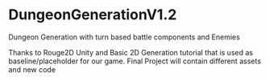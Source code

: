 # DungeonGenerationV1.2
Dungeon Generation with turn based battle components and Enemies

Thanks to Rouge2D Unity and Basic 2D Generation tutorial that is used as baseline/placeholder for our game. 
Final Project will contain different assets and new code
